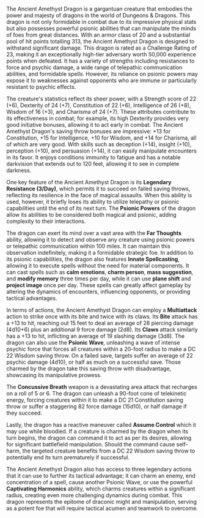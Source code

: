 The Ancient Amethyst Dragon is a gargantuan creature that embodies the power and majesty of dragons in the world of Dungeons & Dragons. This dragon is not only formidable in combat due to its impressive physical stats but also possesses powerful psionic abilities that can manipulate the minds of foes from great distances. With an armor class of 20 and a substantial pool of hit points totalling 313, the Ancient Amethyst Dragon is designed to withstand significant damage. This dragon is rated as a Challenge Rating of 23, making it an exceptionally high-tier adversary worth 50,000 experience points when defeated. It has a variety of strengths including resistances to force and psychic damage, a wide range of telepathic communication abilities, and formidable spells. However, its reliance on psionic powers may expose it to weaknesses against opponents who are immune or particularly resistant to psychic effects.

The creature's statistics reflect its sheer power, with a Strength score of 22 (+6), Dexterity of 24 (+7), Constitution of 22 (+6), Intelligence of 26 (+8), Wisdom of 16 (+3), and Charisma of 24 (+7). These attributes contribute to its effectiveness in combat; for example, its high Dexterity provides very good initiative bonuses, allowing it to act early in combat. The Ancient Amethyst Dragon's saving throw bonuses are impressive: +13 for Constitution, +15 for Intelligence, +10 for Wisdom, and +14 for Charisma, all of which are very good. With skills such as deception (+14), insight (+10), perception (+10), and persuasion (+14), it can easily manipulate encounters in its favor. It enjoys conditions immunity to fatigue and has a notable darkvision that extends out to 120 feet, allowing it to see in complete darkness.

One key feature of the Ancient Amethyst Dragon is its **Legendary Resistance (3/Day)**, which permits it to succeed on failed saving throws, reflecting its resilience in the face of magical assaults. When this ability is used, however, it briefly loses its ability to utilize telepathy or psionic capabilities until the end of its next turn. The **Psionic Powers** of the dragon allow its abilities to be considered both magical and psionic, adding complexity to their interactions.

The dragon can exert its mind over a vast area with the **Far Thoughts** ability, allowing it to detect and observe any creature using psionic powers or telepathic communication within 100 miles. It can maintain this observation indefinitely, making it a formidable strategic foe. In addition to its psionic capabilities, the dragon also features **Innate Spellcasting**, allowing it to execute spells without the need for material components. It can cast spells such as **calm emotions**, **charm person**, **mass suggestion**, and **modify memory** three times per day, while it can use **plane shift** and **project image** once per day. These spells can greatly affect gameplay by altering the dynamics of encounters, influencing opponents, or providing tactical advantages.

In terms of actions, the Ancient Amethyst Dragon can employ a **Multiattack** action to strike once with its bite and twice with its claws. Its **Bite** attack has a +13 to hit, reaching out 15 feet to deal an average of 28 piercing damage (4d10+6) plus an additional 9 force damage (2d8). Its **Claws** attack similarly has a +13 to hit, inflicting an average of 19 slashing damage (3d8). The dragon can also use the **Psionic Wave**, unleashing a wave of intense psychic force that forces all creatures within a 20-foot radius to make a DC 22 Wisdom saving throw. On a failed save, targets suffer an average of 22 psychic damage (4d10), or half as much on a successful save. Those charmed by the dragon take this saving throw with disadvantage, showcasing its manipulative prowess.

The **Concussive Breath** weapon is a devastating area attack that recharges on a roll of 5 or 6. The dragon can unleash a 90-foot cone of telekinetic energy, forcing creatures within it to make a DC 21 Constitution saving throw or suffer a staggering 82 force damage (15d10), or half damage if they succeed.

Lastly, the dragon has a reactive maneuver called **Assume Control** which it may use while bloodied. If a creature is charmed by the dragon when its turn begins, the dragon can command it to act as per its desires, allowing for significant battlefield manipulation. Should the command cause self-harm, the targeted creature benefits from a DC 22 Wisdom saving throw to potentially end its turn prematurely if successful.

The Ancient Amethyst Dragon also has access to three legendary actions that it can use to further its tactical advantage; it can charm an enemy, end concentration of a spell, cause another Psionic Wave, or use the powerful **Captivating Harmonics** ability, which charms creatures within a significant radius, creating even more challenging dynamics during combat. This dragon represents the epitome of draconic might and manipulation, serving as a potent foe that will require tactical acumen and teamwork to overcome.